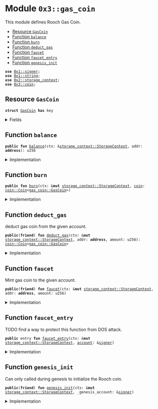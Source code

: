 
<a name="0x3_gas_coin"></a>

# Module `0x3::gas_coin`

This module defines Rooch Gas Coin.


-  [Resource `GasCoin`](#0x3_gas_coin_GasCoin)
-  [Function `balance`](#0x3_gas_coin_balance)
-  [Function `burn`](#0x3_gas_coin_burn)
-  [Function `deduct_gas`](#0x3_gas_coin_deduct_gas)
-  [Function `faucet`](#0x3_gas_coin_faucet)
-  [Function `faucet_entry`](#0x3_gas_coin_faucet_entry)
-  [Function `genesis_init`](#0x3_gas_coin_genesis_init)


<pre><code><b>use</b> <a href="">0x1::signer</a>;
<b>use</b> <a href="">0x1::string</a>;
<b>use</b> <a href="">0x2::storage_context</a>;
<b>use</b> <a href="coin.md#0x3_coin">0x3::coin</a>;
</code></pre>



<a name="0x3_gas_coin_GasCoin"></a>

## Resource `GasCoin`



<pre><code><b>struct</b> <a href="gas_coin.md#0x3_gas_coin_GasCoin">GasCoin</a> <b>has</b> key
</code></pre>



<details>
<summary>Fields</summary>


<dl>
<dt>
<code>dummy_field: bool</code>
</dt>
<dd>

</dd>
</dl>


</details>

<a name="0x3_gas_coin_balance"></a>

## Function `balance`



<pre><code><b>public</b> <b>fun</b> <a href="gas_coin.md#0x3_gas_coin_balance">balance</a>(ctx: &<a href="_StorageContext">storage_context::StorageContext</a>, addr: <b>address</b>): u256
</code></pre>



<details>
<summary>Implementation</summary>


<pre><code><b>public</b> <b>fun</b> <a href="gas_coin.md#0x3_gas_coin_balance">balance</a>(ctx: &StorageContext, addr: <b>address</b>): u256 {
    <a href="coin.md#0x3_coin_balance">coin::balance</a>&lt;<a href="gas_coin.md#0x3_gas_coin_GasCoin">GasCoin</a>&gt;(ctx, addr)
}
</code></pre>



</details>

<a name="0x3_gas_coin_burn"></a>

## Function `burn`



<pre><code><b>public</b> <b>fun</b> <a href="gas_coin.md#0x3_gas_coin_burn">burn</a>(ctx: &<b>mut</b> <a href="_StorageContext">storage_context::StorageContext</a>, <a href="coin.md#0x3_coin">coin</a>: <a href="coin.md#0x3_coin_Coin">coin::Coin</a>&lt;<a href="gas_coin.md#0x3_gas_coin_GasCoin">gas_coin::GasCoin</a>&gt;)
</code></pre>



<details>
<summary>Implementation</summary>


<pre><code><b>public</b> <b>fun</b> <a href="gas_coin.md#0x3_gas_coin_burn">burn</a>(ctx: &<b>mut</b> StorageContext, <a href="coin.md#0x3_coin">coin</a>: Coin&lt;<a href="gas_coin.md#0x3_gas_coin_GasCoin">GasCoin</a>&gt;) {
    <a href="coin.md#0x3_coin_burn_extend">coin::burn_extend</a>&lt;<a href="gas_coin.md#0x3_gas_coin_GasCoin">GasCoin</a>&gt;(ctx, <a href="coin.md#0x3_coin">coin</a>);
}
</code></pre>



</details>

<a name="0x3_gas_coin_deduct_gas"></a>

## Function `deduct_gas`

deduct gas coin from the given account.


<pre><code><b>public</b>(<b>friend</b>) <b>fun</b> <a href="gas_coin.md#0x3_gas_coin_deduct_gas">deduct_gas</a>(ctx: &<b>mut</b> <a href="_StorageContext">storage_context::StorageContext</a>, addr: <b>address</b>, amount: u256): <a href="coin.md#0x3_coin_Coin">coin::Coin</a>&lt;<a href="gas_coin.md#0x3_gas_coin_GasCoin">gas_coin::GasCoin</a>&gt;
</code></pre>



<details>
<summary>Implementation</summary>


<pre><code><b>public</b>(<b>friend</b>) <b>fun</b> <a href="gas_coin.md#0x3_gas_coin_deduct_gas">deduct_gas</a>(ctx: &<b>mut</b> StorageContext, addr: <b>address</b>, amount: u256):Coin&lt;<a href="gas_coin.md#0x3_gas_coin_GasCoin">GasCoin</a>&gt; {
    <a href="coin.md#0x3_coin_withdraw_extend">coin::withdraw_extend</a>&lt;<a href="gas_coin.md#0x3_gas_coin_GasCoin">GasCoin</a>&gt;(ctx, addr, amount)
}
</code></pre>



</details>

<a name="0x3_gas_coin_faucet"></a>

## Function `faucet`

Mint gas coin to the given account.


<pre><code><b>public</b>(<b>friend</b>) <b>fun</b> <a href="gas_coin.md#0x3_gas_coin_faucet">faucet</a>(ctx: &<b>mut</b> <a href="_StorageContext">storage_context::StorageContext</a>, addr: <b>address</b>, amount: u256)
</code></pre>



<details>
<summary>Implementation</summary>


<pre><code><b>public</b>(<b>friend</b>) <b>fun</b> <a href="gas_coin.md#0x3_gas_coin_faucet">faucet</a>(ctx: &<b>mut</b> StorageContext, addr: <b>address</b>, amount: u256) {
    <b>let</b> <a href="coin.md#0x3_coin">coin</a> = <a href="gas_coin.md#0x3_gas_coin_mint">mint</a>(ctx, amount);
    <a href="coin.md#0x3_coin_deposit_extend">coin::deposit_extend</a>&lt;<a href="gas_coin.md#0x3_gas_coin_GasCoin">GasCoin</a>&gt;(ctx, addr, <a href="coin.md#0x3_coin">coin</a>);
}
</code></pre>



</details>

<a name="0x3_gas_coin_faucet_entry"></a>

## Function `faucet_entry`

TODO find a way to protect this function from DOS attack.


<pre><code><b>public</b> entry <b>fun</b> <a href="gas_coin.md#0x3_gas_coin_faucet_entry">faucet_entry</a>(ctx: &<b>mut</b> <a href="_StorageContext">storage_context::StorageContext</a>, <a href="account.md#0x3_account">account</a>: &<a href="">signer</a>)
</code></pre>



<details>
<summary>Implementation</summary>


<pre><code><b>public</b> entry <b>fun</b> <a href="gas_coin.md#0x3_gas_coin_faucet_entry">faucet_entry</a>(ctx: &<b>mut</b> StorageContext, <a href="account.md#0x3_account">account</a>: &<a href="">signer</a>) {
    <b>let</b> amount = 1_0000_0000u256;
    <b>let</b> addr = <a href="_address_of">signer::address_of</a>(<a href="account.md#0x3_account">account</a>);
    <a href="gas_coin.md#0x3_gas_coin_faucet">faucet</a>(ctx, addr, amount);
}
</code></pre>



</details>

<a name="0x3_gas_coin_genesis_init"></a>

## Function `genesis_init`

Can only called during genesis to initialize the Rooch coin.


<pre><code><b>public</b>(<b>friend</b>) <b>fun</b> <a href="gas_coin.md#0x3_gas_coin_genesis_init">genesis_init</a>(ctx: &<b>mut</b> <a href="_StorageContext">storage_context::StorageContext</a>, _genesis_account: &<a href="">signer</a>)
</code></pre>



<details>
<summary>Implementation</summary>


<pre><code><b>public</b>(<b>friend</b>) <b>fun</b> <a href="gas_coin.md#0x3_gas_coin_genesis_init">genesis_init</a>(ctx: &<b>mut</b> StorageContext, _genesis_account: &<a href="">signer</a>){
    <a href="coin.md#0x3_coin_register_extend">coin::register_extend</a>&lt;<a href="gas_coin.md#0x3_gas_coin_GasCoin">GasCoin</a>&gt;(
        ctx,
        <a href="_utf8">string::utf8</a>(b"Rooch Gas Coin"),
        <a href="_utf8">string::utf8</a>(b"RGC"),
        9, // decimals
    );
}
</code></pre>



</details>
